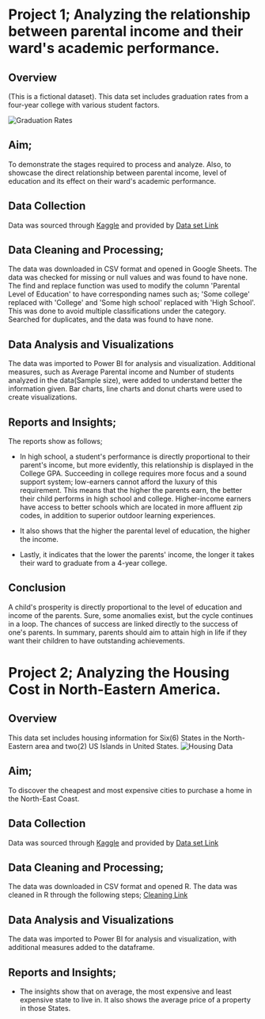 
# Project 1; Analyzing the relationship between parental income and their ward's academic performance.

## Overview
(This is a fictional dataset).
This data set includes graduation rates from a four-year college with various student factors.

![Graduation Rates](https://user-images.githubusercontent.com/132451311/236457879-cebceafb-91d6-4ce1-8b3f-59dae1aa2fb6.png)

## Aim; 
To demonstrate the stages required to process and analyze. Also, to showcase the direct relationship between parental income, level of education and its effect on their ward's academic performance. 

## Data Collection
Data was sourced through [Kaggle](kaggle.com) and provided by [Data set Link](https://roycekimmons.com/tools/generated_data/graduation_rate)

## Data Cleaning and Processing;
The data was downloaded in CSV format and opened in Google Sheets. The data was checked for missing or null values and was found to have none. The find and replace function was used to modify the column 'Parental Level of Education' to have corresponding names such as; 'Some college' replaced with 'College' and 'Some high school' replaced with 'High School'. This was done to avoid multiple classifications under the category. Searched for duplicates, and the data was found to have none.

## Data Analysis and Visualizations
The data was imported to Power BI for analysis and visualization. Additional measures, such as Average Parental income and Number of students analyzed in the data(Sample size), were added to understand better the information given. Bar charts, line charts and donut charts were used to create visualizations. 

## Reports and Insights;
The reports show as follows;
* In high school, a student's performance is directly proportional to their parent's income, but more evidently, this relationship is displayed in the College GPA. Succeeding in college requires more focus and a sound support system; low-earners cannot afford the luxury of this requirement. This means that the higher the parents earn, the better their child performs in high school and college. Higher-income earners have access to better schools which are located in more affluent zip codes, in addition to superior outdoor learning experiences.

* It also shows that the higher the parental level of education, the higher the income.

* Lastly, it indicates that the lower the parents' income, the longer it takes their ward to graduate from a 4-year college. 

## Conclusion
A child's prosperity is directly proportional to the level of education and income of the parents. Sure, some anomalies exist, but the cycle continues in a loop. The chances of success are linked directly to the success of one's parents. In summary, parents should aim to attain high in life if they want their children to have outstanding achievements.


# Project 2; Analyzing the Housing Cost in North-Eastern America.

## Overview
This data set includes housing information for Six(6) States in the North-Eastern area and two(2) US Islands in United States.
![Housing Data](https://github.com/BukyChimeh/Bukys_Portfolio/assets/132451311/eefd912d-3c23-4461-879e-afa3e90129ab)


## Aim; 
To discover the cheapest and most expensive cities to purchase a home in the North-East Coast. 

## Data Collection
Data was sourced through [Kaggle](kaggle.com) and provided by [Data set Link](https://www.kaggle.com/jayoza198)

## Data Cleaning and Processing;
The data was downloaded in CSV format and opened R. The data was cleaned in R through the following steps; [Cleaning Link](https://github.com/BukyChimeh/Cleaning-in-R/tree/main)


## Data Analysis and Visualizations
The data was imported to Power BI for analysis and visualization, with additional measures added to the dataframe. 

## Reports and Insights;
* The insights show that on average, the most expensive and least expensive state to live in. It also shows the average price of a property in those States. 







